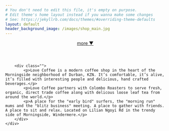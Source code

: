 ```yaml
---
# You don't need to edit this file, it's empty on purpose.
# Edit theme's home layout instead if you wanna make some changes
# See: https://jekyllrb.com/docs/themes/#overriding-theme-defaults
layout: default
header_background_image: /images/shop_main.jpg
---
```


<header style="background-image: url({{ page.header_background_image | relative_url }});">
	<div class="learn-more"><a href="#learn-more">more <span class="arrow">&#x25BC;</span></a></div>
</header>

<section id="learn-more">
	<div class="container">

		<div class="">
			<p>Love Coffee is a modern coffee shop in the heart of the Morningside neighborhood of Durban, KZN. It’s comfortable, it’s alive, it’s filled with interesting people and delicious, hand crafted beverages.</p>
			<p>Love Coffee partners with Colombo Roasters to serve fresh, organic, direct trade coffee along with delicous loose leaf tea from around the world.</p>
			<p>A place for the "early bird" surfers, the "morning run" mums and the "blitz business" meeting. A place to gather with friends. A place to sit and relax. Located on Lilian Ngoyi Rd in the trendy side of Morningside, Windermere.</p>
		</div>
	</div>
</section>

